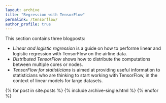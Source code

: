 ```yaml
---
layout: archive
title: "Regression with TensorFlow"
permalink: /tensorflow/
author_profile: true
---
```


This section contains three blogposts:
* _Linear and logistic regression_ is a guide on how to performe linear and logistic regression with TensorFlow on the airline data.
* _Distributed TensorFlow_ shows how to distribute the computations between multiple cores or nodes. 
* _TensorFlow for statisticians_ is aimed at providing useful information to statisticians who are thinking to start working with TensorFlow, in the context of linear models for large datasets. 

{% for post in site.posts %}
  {% include archive-single.html %}
{% endfor %}

